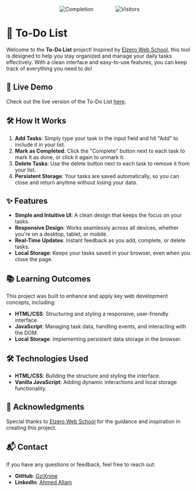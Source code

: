 <p align="center">
    <img src="https://img.shields.io/badge/Completion-100%25-blueviolet" alt="Completion">
    &nbsp;&nbsp;&nbsp;&nbsp;&nbsp;&nbsp;
    &nbsp;&nbsp;&nbsp;&nbsp;&nbsp;&nbsp;
    <img src="https://visitor-badge.laobi.icu/badge?page_id=GziXnine/To_Do_List" alt="Visitors"/>
</p>

# 📝 To-Do List

Welcome to the **To-Do List** project! Inspired by [Elzero Web School](https://elzero.org/), this tool is designed to help you stay organized and manage your daily tasks effectively. With a clean interface and easy-to-use features, you can keep track of everything you need to do!

## 🚀 Live Demo

Check out the live version of the To-Do List [here](https://gzixnine.github.io/To_Do_List/).

## 🛠️ How It Works

1. **Add Tasks**: Simply type your task in the input field and hit "Add" to include it in your list.
2. **Mark as Completed**: Click the "Complete" button next to each task to mark it as done, or click it again to unmark it.
3. **Delete Tasks**: Use the delete button next to each task to remove it from your list.
4. **Persistent Storage**: Your tasks are saved automatically, so you can close and return anytime without losing your data.

## ✨ Features

- **Simple and Intuitive UI**: A clean design that keeps the focus on your tasks.
- **Responsive Design**: Works seamlessly across all devices, whether you're on a desktop, tablet, or mobile.
- **Real-Time Updates**: Instant feedback as you add, complete, or delete tasks.
- **Local Storage**: Keeps your tasks saved in your browser, even when you close the page.

## 📚 Learning Outcomes

This project was built to enhance and apply key web development concepts, including:

- **HTML/CSS**: Structuring and styling a responsive, user-friendly interface.
- **JavaScript**: Managing task data, handling events, and interacting with the DOM.
- **Local Storage**: Implementing persistent data storage in the browser.

## 🛠️ Technologies Used

- **HTML/CSS**: Building the structure and styling the interface.
- **Vanilla JavaScript**: Adding dynamic interactions and local storage functionality.

## 🌟 Acknowledgments

Special thanks to [Elzero Web School](https://elzero.org/) for the guidance and inspiration in creating this project.

## 📬 Contact

If you have any questions or feedback, feel free to reach out:

- **GitHub**: [GziXnine](https://github.com/GziXnine)
- **LinkedIn**: [Ahmed Allam](https://www.linkedin.com/in/1ahmed-allam)
